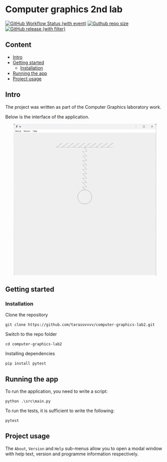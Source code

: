 # Computer graphics 2nd lab

[![GitHub Workflow Status (with event)](https://img.shields.io/github/actions/workflow/status/tarasovvvv/computer-graphics-lab2/.github/workflows/workflow1.yml)](https://github.com/Tarasovvvv/computer-graphics-lab2/actions)
[![Guthub repo size](https://img.shields.io/github/repo-size/Tarasovvvv/computer-graphics-lab2)](https://github.com/Tarasovvvv/computer-graphics-lab2)
[![GitHub release (with filter)](https://img.shields.io/github/v/release/Tarasovvvv/computer-graphics-lab2)](https://github.com/Tarasovvvv/computer-graphics-lab2/releases/tag/v0.0.1)
## Content

- [Intro](#intro)
- [Getting started](#getting-started)
    - [Installation](#installation)
- [Running the app](#running-the-app)
- [Project usage](#project-usage)

## Intro

The project was written as part of the Computer Graphics laboratory work.

Below is the interface of the application.

<p align="center">
  <img src=src/preview.gif>
</p>

## Getting started

### Installation

Clone the repository

    git clone https://github.com/tarasovvvv/computer-graphics-lab2.git

Switch to the repo folder

    cd computer-graphics-lab2

Installing dependencies

    pip install pytest

## Running the app

To run the application, you need to write a script:

    python .\src\main.py

To run the tests, it is sufficient to write the following:

    pytest

## Project usage

The `About`, `Version` and `Help` sub-menus allow you to open a modal window with help text, version and programme information
respectively.
